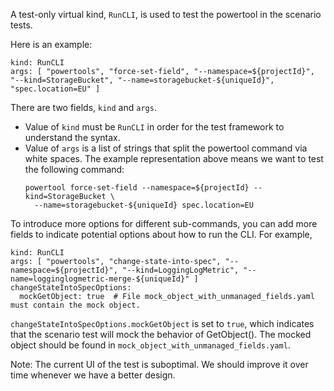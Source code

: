 A test-only virtual kind, `RunCLI`, is used to test the powertool in the scenario
tests.

Here is an example:

```
kind: RunCLI
args: [ "powertools", "force-set-field", "--namespace=${projectId}", "--kind=StorageBucket", "--name=storagebucket-${uniqueId}", "spec.location=EU" ]
```

There are two fields, `kind` and `args`.
* Value of `kind` must be `RunCLI` in order for the test framework to understand
  the syntax.
* Value of `args` is a list of strings that split the powertool command via
  white spaces. The example representation above means we want to test the
  following command:
  ```
  powertool force-set-field --namespace=${projectId} --kind=StorageBucket \
    --name=storagebucket-${uniqueId} spec.location=EU
  ```

To introduce more options for different sub-commands, you can add more fields to
indicate potential options about how to run the CLI. For example,

```
kind: RunCLI
args: [ "powertools", "change-state-into-spec", "--namespace=${projectId}", "--kind=LoggingLogMetric", "--name=logginglogmetric-merge-${uniqueId}" ]
changeStateIntoSpecOptions:
  mockGetObject: true  # File mock_object_with_unmanaged_fields.yaml must contain the mock object.
```

`changeStateIntoSpecOptions.mockGetObject` is set to `true`, which indicates
that the scenario test will mock the behavior of GetObject(). The mocked object
should be found in `mock_object_with_unmanaged_fields.yaml`.

Note: The current UI of the test is suboptimal. We should improve it over time
whenever we have a better design.